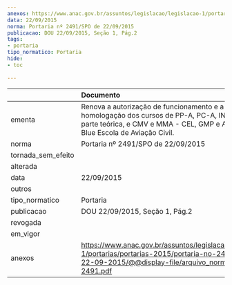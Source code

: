 ```yaml
---
anexos: https://www.anac.gov.br/assuntos/legislacao/legislacao-1/portarias/portarias-2015/portaria-no-2491-spo-de-22-09-2015/@@display-file/arquivo_norma/PA2015-2491.pdf
data: 22/09/2015
norma: Portaria nº 2491/SPO de 22/09/2015
publicacao: DOU 22/09/2015, Seção 1, Pág.2
tags:
- portaria
tipo_normatico: Portaria
hide: 
- toc 
 
---
```


|                    | Documento                                                                                                                                                                     |
|:-------------------|:------------------------------------------------------------------------------------------------------------------------------------------------------------------------------|
| ementa             | Renova a autorização de funcionamento e a homologação dos cursos de PP-A, PC-A, INV-A e IFR, parte teórica, e CMV e MMA - CEL, GMP e AVI da SKY Blue Escola de Aviação Civil. |
| norma              | Portaria nº 2491/SPO de 22/09/2015                                                                                                                                            |
| tornada_sem_efeito |                                                                                                                                                                               |
| alterada           |                                                                                                                                                                               |
| data               | 22/09/2015                                                                                                                                                                    |
| outros             |                                                                                                                                                                               |
| tipo_normatico     | Portaria                                                                                                                                                                      |
| publicacao         | DOU 22/09/2015, Seção 1, Pág.2                                                                                                                                                |
| revogada           |                                                                                                                                                                               |
| em_vigor           |                                                                                                                                                                               |
| anexos             | https://www.anac.gov.br/assuntos/legislacao/legislacao-1/portarias/portarias-2015/portaria-no-2491-spo-de-22-09-2015/@@display-file/arquivo_norma/PA2015-2491.pdf             |